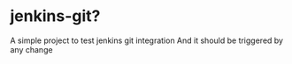 # jenkins-git?
A simple project to test jenkins git integration
And it should be triggered by any change
